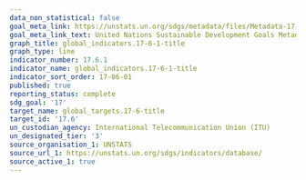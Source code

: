 ```yaml
---
data_non_statistical: false
goal_meta_link: https://unstats.un.org/sdgs/metadata/files/Metadata-17-06-01.pdf
goal_meta_link_text: United Nations Sustainable Development Goals Metadata (pdf 468kB)
graph_title: global_indicators.17-6-1-title
graph_type: line
indicator_number: 17.6.1
indicator_name: global_indicators.17-6-1-title
indicator_sort_order: 17-06-01
published: true
reporting_status: complete
sdg_goal: '17'
target_name: global_targets.17-6-title
target_id: '17.6'
un_custodian_agency: International Telecommunication Union (ITU)
un_designated_tier: '3'
source_organisation_1: UNSTATS
source_url_1: https://unstats.un.org/sdgs/indicators/database/
source_active_1: true
---
```

